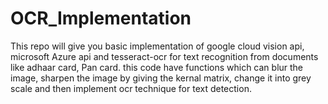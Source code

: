 # OCR_Implementation
This repo will give you basic implementation of google cloud vision api, microsoft Azure api and tesseract-ocr for text recognition from documents like adhaar card, Pan card.
this code have functions which can blur the image, sharpen the image by giving the kernal matrix, change it into grey scale and then implement ocr technique for text detection. 
